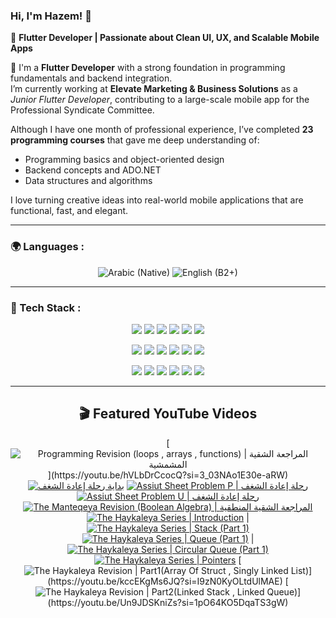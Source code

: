 ### Hi, I'm Hazem! 👋

🎯 **Flutter Developer | Passionate about Clean UI, UX, and Scalable Mobile Apps**

🚀 I'm a **Flutter Developer** with a strong foundation in programming fundamentals and backend integration.  
I’m currently working at **Elevate Marketing & Business Solutions** as a *Junior Flutter Developer*, contributing to a large-scale mobile app for the Professional Syndicate Committee.

Although I have one month of professional experience, I’ve completed **23 programming courses** that gave me deep understanding of:
- Programming basics and object-oriented design  
- Backend concepts and ADO.NET  
- Data structures and algorithms  

I love turning creative ideas into real-world mobile applications that are functional, fast, and elegant.

---
### 🌍 Languages :
<p align="center">
  <img src="https://img.shields.io/badge/Arabic (Native)-1a1b26?style=for-the-badge&logo=googletranslate&logoColor=4285F4" alt="Arabic (Native)" />
  <img src="https://img.shields.io/badge/English (B2+)-1a1b26?style=for-the-badge&logo=googletranslate&logoColor=f7768e" alt="English (B2+)" />
</p>

---
### 🧩 Tech Stack :
<!-- Languages --> 
<p align="center"> 
  <img src="https://img.shields.io/badge/Dart-1a1b26?style=for-the-badge&logo=dart&logoColor=7aa2f7" /> 
  <img src="https://img.shields.io/badge/C++-1a1b26?style=for-the-badge&logo=cplusplus&logoColor=7dcfff" />
  <img src="https://img.shields.io/badge/C%23-1a1b26?style=for-the-badge&logo=csharp&logoColor=bb9af7" /> 
  <img src="https://img.shields.io/badge/Java-1a1b26?style=for-the-badge&logo=openjdk&logoColor=e0af68" /> 
  <img src="https://img.shields.io/badge/SQL-1a1b26?style=for-the-badge&logo=postgresql&logoColor=7aa2f7" />
  <img src="https://img.shields.io/badge/.NET-1a1b26?style=for-the-badge&logo=dotnet&logoColor=bb9af7" />
</p> 
<!-- Frameworks / Libraries -->
<p align="center">
  <img src="https://img.shields.io/badge/Flutter-1a1b26?style=for-the-badge&logo=flutter&logoColor=7aa2f7" />
  <img src="https://img.shields.io/badge/Firebase-1a1b26?style=for-the-badge&logo=firebase&logoColor=e0af68" /> 
  <img src="https://img.shields.io/badge/Bloc-1a1b26?style=for-the-badge&logo=flutter&logoColor=bb9af7" /> 
  <img src="https://img.shields.io/badge/Riverpod-1a1b26?style=for-the-badge&logo=flutter&logoColor=bb9af7" /> 
  <img src="https://img.shields.io/badge/Realm-1a1b26?style=for-the-badge&logo=flutter&logoColor=bb9af7" /> 
  <img src="https://img.shields.io/badge/Dio-1a1b26?style=for-the-badge&logo=flutter&logoColor=bb9af7" /> 
</p> 
<!-- Tools / Platforms --> 
<p align="center"> 
  <img src="https://img.shields.io/badge/Figma-1a1b26?style=for-the-badge&logo=figma&logoColor=f7768e" />
  <img src="https://img.shields.io/badge/GitHub%20Actions-1a1b26?style=for-the-badge&logo=githubactions&logoColor=7aa2f7" />
  <img src="https://img.shields.io/badge/Postman-1a1b26?style=for-the-badge&logo=postman&logoColor=ff9e64" /> 
  <img src="https://img.shields.io/badge/SQL%20Server-1a1b26?style=for-the-badge&logo=databricks&logoColor=f7768e" />
  <img src="https://img.shields.io/badge/Clockify-1a1b26?style=for-the-badge&logo=clockify&logoColor=7dcfff" />
  <img src="https://img.shields.io/badge/Notion-1a1b26?style=for-the-badge&logo=notion&logoColor=c0caf5" /> 
</p>

---
<div align="center">

## 🎬 Featured YouTube Videos
</div>

<div align="center">

[![Programming Revision (loops , arrays , functions) \| المراجعة الشقية المشمشية](https://ytcards.demolab.com/?id=hVLbDrCcocQ&title=Programming+Revision+(loops+,+arrays+,+functions)+\|+المراجعة+الشقية+المشمشية&lang=en&background_color=%231a1b26&title_color=%23ffffff&stats_color=%23bb9af7&max_title_lines=2&width=250&border_radius=5&duration=2718)](https://youtu.be/hVLbDrCcocQ?si=3_03NAo1E30e-aRW)
[![بداية رحلة إعادة الشغف](https://ytcards.demolab.com/?id=1ZGSTUKJ-PI&title=بداية+رحلة+إعادة+الشغف&lang=en&background_color=%231a1b26&title_color=%23ffffff&stats_color=%23bb9af7&max_title_lines=2&width=250&border_radius=5&duration=256)](https://youtu.be/1ZGSTUKJ-PI?si=bEOELgNnXYW7wHT-) 
[![Assiut Sheet Problem P \| رحلة إعادة الشغف](https://ytcards.demolab.com/?id=ZYp2sK8vE7c&title=Assiut+Sheet+Problem+P+\|+رحلة+إعادة+الشغف&lang=en&background_color=%231a1b26&title_color=%23ffffff&stats_color=%23bb9af7&max_title_lines=2&width=250&border_radius=5&duration=374)](https://youtu.be/ZYp2sK8vE7c?si=ynwSQdmNQtTnwzOf)
[![Assiut Sheet Problem U \| رحلة إعادة الشغف](https://ytcards.demolab.com/?id=i-YQ2d_OJkU&title=Assiut+Sheet+Problem+U+\|+رحلة+إعادة+الشغف&lang=en&background_color=%231a1b26&title_color=%23ffffff&stats_color=%23bb9af7&max_title_lines=2&width=250&border_radius=5&duration=129)](https://youtu.be/i-YQ2d_OJkU?si=fG7VF2YOE5TUdugZ)
[![The Manteqeya Revision (Boolean Algebra) \| المراجعة الشقية المنطقية](https://ytcards.demolab.com/?id=Y9RHXhhF8Wg&title=The+Manteqeya+Revision+(Boolean+Algebra)+\|+المراجعة+الشقية+المنطقية&lang=en&background_color=%231a1b26&title_color=%23ffffff&stats_color=%23bb9af7&max_title_lines=2&width=250&border_radius=5&duration=3236)](https://youtu.be/Y9RHXhhF8Wg?si=cVxPhs2fxMPXnBMq)
[![The Haykaleya Series \| Introduction](https://ytcards.demolab.com/?id=eFXLi9EMQcI&title=The+Haykaleya+Series+\|+Introduction&lang=en&background_color=%231a1b26&title_color=%23ffffff&stats_color=%23bb9af7&max_title_lines=2&width=250&border_radius=5&duration=599)](https://youtu.be/eFXLi9EMQcI?si=LOzS8hJ845qpEBYM) | [![The Haykaleya Series \| Stack (Part 1)](https://ytcards.demolab.com/?id=ToNe-jgtPHY&title=The+Haykaleya+Series+\|+Stack+(Part+1)&lang=en&background_color=%231a1b26&title_color=%23ffffff&stats_color=%23bb9af7&max_title_lines=2&width=250&border_radius=5&duration=1107)](https://youtu.be/ToNe-jgtPHY?si=-KJPa9zVfPhEc_4y)
[![The Haykaleya Series \| Queue (Part 1)](https://ytcards.demolab.com/?id=BEBpL8bZw8o&title=The+Haykaleya+Series+\|+Queue+(Part+1)&lang=en&background_color=%231a1b26&title_color=%23ffffff&stats_color=%23bb9af7&max_title_lines=2&width=250&border_radius=5&duration=961)](https://youtu.be/BEBpL8bZw8o?si=3zqwYh9pg1VaUgUw) |
[![The Haykaleya Series \| Circular Queue (Part 1)](https://ytcards.demolab.com/?id=v761gRSZL2w&title=The+Haykaleya+Series+\|+Circular+Queue+(Part+1)&lang=en&background_color=%231a1b26&title_color=%23ffffff&stats_color=%23bb9af7&max_title_lines=2&width=250&border_radius=5&duration=1204)](https://youtu.be/v761gRSZL2w?si=JvfjH85UqDPOJmr4) 
[![The Haykaleya Series \| Pointers](https://ytcards.demolab.com/?id=GCh2cGwg3FA&title=The+Haykaleya+Series+\|+Pointers&lang=en&background_color=%231a1b26&title_color=%23ffffff&stats_color=%23bb9af7&max_title_lines=2&width=250&border_radius=5&duration=1373)](https://youtu.be/GCh2cGwg3FA?si=dznVv7jhGTi6a39T)
[![The Haykaleya Revision \| Part1(Array Of Struct , Singly Linked List)](https://ytcards.demolab.com/?id=kccEKgMs6JQ&title=The+Haykaleya+Revision+\|+Part1(Array+Of+Struct+,+Singly+Linked+List)&lang=en&background_color=%231a1b26&title_color=%23ffffff&stats_color=%23bb9af7&max_title_lines=2&width=250&border_radius=5&duration=3288)](https://youtu.be/kccEKgMs6JQ?si=I9zN0KyOLtdUlMAE)
[![The Haykaleya Revision \| Part2(Linked Stack , Linked Queue)](https://ytcards.demolab.com/?id=Un9JDSKniZs&title=The+Haykaleya+Revision+\|+Part2(Linked+Stack+,+Linked+Queue)&lang=en&background_color=%231a1b26&title_color=%23ffffff&stats_color=%23bb9af7&max_title_lines=2&width=250&border_radius=5&duration=1138)](https://youtu.be/Un9JDSKniZs?si=1pO64KO5DqaTS3gW) 

</div>
